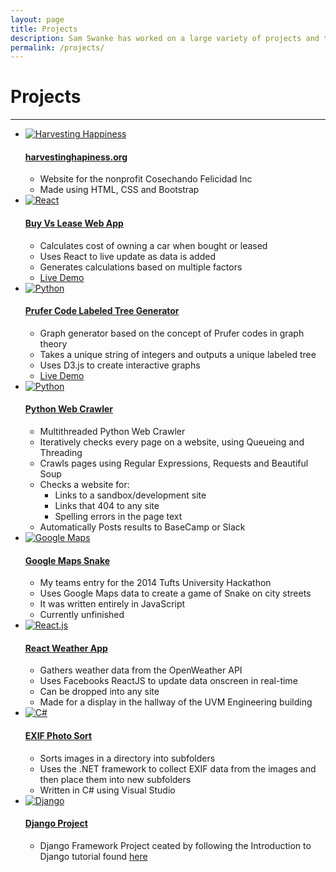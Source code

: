 ```yaml
---
layout: page
title: Projects
description: Sam Swanke has worked on a large variety of projects and technologies in Software and Web Developement
permalink: /projects/
---
```


<div id="projects">
<h1>Projects</h1>
<hr>
<ul>
  <li>
    <a href="http://www.harvestinghappiness.org" target="_blank"><img src="{{ site.url }}/images/harvesting.png" alt
="Harvesting Happiness"></a>
    <h4><a href="http://www.harvestinghappiness.org" target="_blank">harvestinghapiness.org</a></h4>
    <ul>
      <li>Website for the nonprofit Cosechando Felicidad Inc</li>
      <li>Made using HTML, CSS and Bootstrap</li>
    </ul>
  </li>
  <li>
    <a href="https://github.com/skswanke/buy-vs-lease" target="_blank"><img src="{{ site.url }}/images/react.png" alt="React"></a>
    <h4><a href="https://github.com/skswanke/buy-vs-lease" target="_blank">Buy Vs Lease Web App</a></h4>
    <ul>
      <li>Calculates cost of owning a car when bought or leased</li>
      <li>Uses React to live update as data is added</li>
      <li>Generates calculations based on multiple factors</li>
      <li><a href="http://samswanke.com/buy-vs-lease">Live Demo</a></li>
    </ul>
  </li>
  <li>
    <a href="https://github.com/skswanke/pruferdecode" target="_blank"><img src="{{ site.url }}/images/d3.png"
 alt="Python"></a>
    <h4><a href="https://github.com/skswanke/pruferdecode" target="_blank">Prufer Code Labeled Tree Generator</a></h4>
    <ul>
      <li>Graph generator based on the concept of Prufer codes in graph theory</li>
      <li>Takes a unique string of integers and outputs a unique labeled tree</li>
      <li>Uses D3.js to create interactive graphs</li>
      <li><a href="http://samswanke.com/pruferdecode">Live Demo</a></li>
    </ul>
  </li>
  <li>
    <a href="https://github.com/skswanke/PythonWebCheck" target="_blank"><img src="{{ site.url }}/images/python.png"
 alt="Python"></a>
    <h4><a href="https://github.com/skswanke/PythonWebCheck" target="_blank">Python Web Crawler</a></h4>
    <ul>
      <li>Multithreaded Python Web Crawler</li>
      <li>Iteratively checks every page on a website, using Queueing and Threading</li>
      <li>Crawls pages using Regular Expressions, Requests and Beautiful Soup</li>
      <li>Checks a website for:
        <ul>
          <li>Links to a sandbox/development site</li>
          <li>Links that 404 to any site</li>
          <li>Spelling errors in the page text</li>
        </ul>
      </li>
      <li>Automatically Posts results to BaseCamp or Slack</li>
    </ul>
  </li>
  <li>
    <a href="https://github.com/blewin1/gmapsnake" target="_blank"><img src="{{ site.url }}/images/gmaps.png" alt="
Google Maps"></a>
    <h4><a href="https://github.com/blewin1/gmapsnake" target="_blank">Google Maps Snake</a></h4>
    <ul>
      <li>My teams entry for the 2014 Tufts University Hackathon</li>
      <li>Uses Google Maps data to create a game of Snake on city streets</li>
      <li>It was written entirely in JavaScript</li>
      <li>Currently unfinished</li>
    </ul>
  </li>
  <li>
    <a href="https://github.com/skswanke/ReactWeatherAppPublic" target="_blank"><img src="{{ site.url }}/images/react.png" alt="React.js"></a>
    <h4><a href="https://github.com/skswanke/ReactWeatherAppPublic" target="_blank">React Weather App
</a></h4>
    <ul>
      <li>Gathers weather data from the OpenWeather API</li>
      <li>Uses Facebooks ReactJS to update data onscreen in real-time</li>
      <li>Can be dropped into any site</li>
      <li>Made for a display in the hallway of the UVM Engineering building</li>
    </ul>
  </li>
  <li>
    <a href="https://github.com/skswanke/EXIFPhotoSort"><img src="{{ site.url }}/images/csharp.png" alt="C#"></a>
    <h4><a href="https://github.com/skswanke/EXIFPhotoSort">EXIF Photo Sort</a></h4>
    <ul>
      <li>Sorts images in a directory into subfolders</li>
      <li>Uses the .NET framework to collect EXIF data from the images and then place them into new 
subfolders</li>
      <li>Written in C# using Visual Studio</li>
    </ul>
  </li>
  <li>
    <a href="https://github.com/skswanke/DjangoProject" target="_blank"><img src="{{ site.url }}/images/django.png" 
alt="Django"></a>
    <h4><a href="https://github.com/skswanke/DjangoProject" target="_blank">Django Project</a></h4>
    <ul>
      <li>Django Framework Project ceated by following the Introduction to Django tutorial found <a 
href="https://docs.djangoproject.com/en/1.7/intro/tutorial01/">here</a></li>
    </ul>
  </li>
</ul>
</div>
